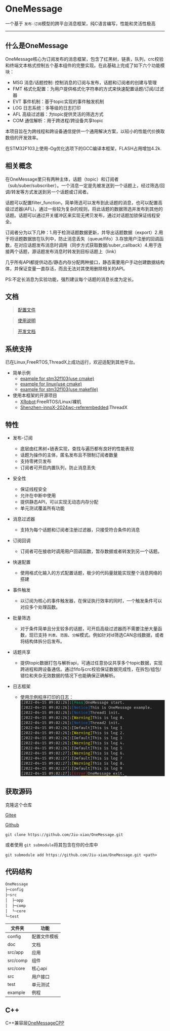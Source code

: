 # OneMessage

一个基于 `发布-订阅`模型的跨平台消息框架，纯C语言编写，性能和灵活性极高

------------------------------------------------------------------------

## 什么是OneMessage

OneMessage核心为订阅发布的消息框架，包含了红黑树，链表，队列，crc校验和终端文本格式控制五个基本组件的完整实现。在此基础上完成了如下六个功能模块：

* MSG 消息/话题控制: 控制消息的订阅与发布，话题和订阅者的创建与管理
* FMT 格式化配置：为用户提供格式化字符串的方式来快速配置话题/订阅/过滤器
* EVT 事件机制：基于topic实现的事件触发机制
* LOG 日志系统：多等级的日志打印
* AFL 高级过滤器：为topic提供灵活的筛选方式
* COM 通信解析：用于跨进程/跨设备共享topic

本项目旨在为跨线程和跨设备通信提供一个通用解决方案，以较小的性能代价换取数倍的开发效率。

在STM32F103上使用-Og优化选项下的GCC编译本框架，FLASH占用增加4.2k.

## 相关概念

在OneMessage里只有两种主体，话题（topic）和订阅者（sub/suber/subscriber）。一个消息一定是先被发送到一个话题上，经过筛选/回调/转发等方式发送到另一个话题或订阅者。

话题可以配置filter_function，简单筛选可以发布到此话题的消息，也可以配置高级过滤器(AFL)，通过一些较为复杂的规则，将此话题的数据筛选并发布到其他的话题。话题可以通过开关缓冲区来实现无拷贝发布，通过对话题加锁保证线程安全。

订阅者分为以下几种：1.用于检测话题数据更新，并导出话题数据（export）2.用于将话题数据放在队列中，防止消息丢失（queue/fifo）3.存放用户注册的回调函数，在对应话题发布消息时调用（同步方式获取数据/suber_callback）4.用于连接两个话题，源话题发布消息时转发到目标话题上（link）

几乎所有API都提供动态/静态内存分配两种接口，静态需要用户手动创建数据结构体，并保证变量一直存活，而且无法对其使用删除相关的API。

PS:不定长消息为实验功能，强烈建议每个话题的消息长度为定长。

## 文档

> [配置文件](https://github.com/Jiu-xiao/OneMessage/blob/master/doc/config.md)

> [使用说明](https://github.com/Jiu-xiao/OneMessage/blob/master/doc/user.md)

> [开发文档](https://github.com/Jiu-xiao/OneMessage/blob/master/doc/dev.md)

## 系统支持

已在Linux,FreeRTOS,ThreadX上成功运行，欢迎适配到其他平台。

* 简单示例
  * [example for stm32f103(use cmake)](https://github.com/Jiu-xiao/STM32F1_OneMessage)
  * [example for linux(use cmake)](https://gitee.com/jiu-xiao/msg-example.git)
  * [example for stm32f103(use makefile)](https://gitee.com/jiu-xiao/om-example-mcu.git)
* 使用本框架的开源项目
  * [XRobot](https://github.com/xrobot-org/XRobot):FreeRTOS/Linux/裸机
  * [Shenzhen-innoX-2024wc-referembedded](https://github.com/RM-camp-for-high-school-students/Shenzhen-innoX-2024wc-referembedded):ThreadX

## 特性

* 发布-订阅

  * 底层由红黑树+链表实现，查找与遍历都有良好的性能表现
  * 话题为操作的主体，匿名发布且不限制订阅者数量
  * 支持零拷贝发布
  * 订阅者可开启内置队列，防止消息丢失

* 安全性
  * 保证线程安全
  * 允许在中断中使用
  * 提供静态API，可以实现无动态内存分配
  * 单元测试覆盖所有功能

* 消息过滤器

  * 支持为每个话题和订阅者注册过滤器，只接受符合条件的消息

* 订阅回调

  * 订阅者可在接收时调用用户回调函数，暂存数据或者转发到另一个话题。

* 快速配置

  * 使用格式化输入的方式配置话题，极少的代码量就能实现整个消息网络的搭建

* 事件触发

  * 以订阅为核心的事件触发器，在保证执行效率的同时，一个触发条件可以对应多个处理函数。

* 批量筛选

  * 对于条件简单且分支较多的话题，可开启高级过滤器而不需要注册大量函数，现已支持 `列表`、`范围`、`分解`模式。例如针对id筛选CAN总线数据，或者将结构体拆分后发布。

* 话题共享

  * 提供topic数据打包与解析api，可通过任意协议共享多个topic数据，实现跨进程和跨设备通信。通过fifo与crc校验保证数据完成性，在拆包/组包/错位和夹杂无效数据的情况下也能确保正确解析。

* 日志框架

  * 使用示例程序打印的日志：![效果](img/log.png)

## 获取源码

克隆这个仓库

[Gitee](https://gitee.com/jiu-xiao/one-message.git)

[Github](https://github.com/Jiu-xiao/OneMessage.git)

```shell
git clone https://github.com/Jiu-xiao/OneMessage.git
```

或者使用 `git submodule`将其包含在你的仓库中

```shell
git submodule add https://github.com/Jiu-xiao/OneMessage.git <path>
```

## 代码结构

```c
OneMessage
├─config
├─src
│  ├─app
│  ├─comp
│  └─core
└─test
```

| 文件夹   | 功能         |
| -------- | ------------ |
| config   | 配置文件模板 |
| doc      | 文档         |
| src/app  | 应用         |
| src/comp | 组件         |
| src/core | 核心api      |
| src      | 用户接口     |
| test     | 单元测试     |
| example  | 例程         |

## C++

C++兼容层[OneMessageCPP](https://github.com/Jiu-xiao/OneMessageCPP)
